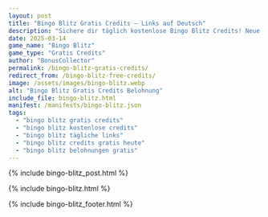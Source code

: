 ```yaml
---
layout: post
title: "Bingo Blitz Gratis Credits – Links auf Deutsch"
description: "Sichere dir täglich kostenlose Bingo Blitz Credits! Neue Gratis-Links für deutsche Spieler – 100% sicher und aktuell."
date: 2025-03-14
game_name: "Bingo Blitz"
game_type: "Gratis Credits"
author: "BonusCollector"
permalink: /bingo-blitz-gratis-credits/
redirect_from: /bingo-blitz-free-credits/
image: /assets/images/bingo-blitz.webp
alt: "Bingo Blitz Gratis Credits Belohnung"
include_file: bingo-blitz.html
manifest: /manifests/bingo-blitz.json
tags: 
  - "bingo blitz gratis credits"
  - "bingo blitz kostenlose credits"
  - "bingo blitz tägliche links"
  - "bingo blitz credits gratis heute"
  - "bingo blitz belohnungen gratis"
---
```

{% include bingo-blitz_post.html %}

{% include bingo-blitz.html %}

{% include bingo-blitz_footer.html %}